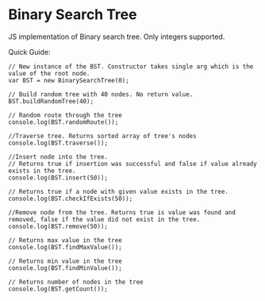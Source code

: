 Binary Search Tree
===========

JS implementation of Binary search tree. Only integers supported.


Quick Guide:

	// New instance of the BST. Constructor takes single arg which is the value of the root node.
	var BST = new BinarySearchTree(0);

	// Build random tree with 40 nodes. No return value.
	BST.buildRandomTree(40);

	// Random route through the tree
	console.log(BST.randomRoute());

	//Traverse tree. Returns sorted array of tree's nodes
	console.log(BST.traverse());

	//Insert node into the tree. 
	// Returns true if insertion was successful and false if value already exists in the tree.
	console.log(BST.insert(50));

	// Returns true if a node with given value exists in the tree.
	console.log(BST.checkIfExists(50));

	//Remove node from the tree. Returns true is value was found and removed, false if the value did not exist in the tree.
	console.log(BST.remove(50));

	// Returns max value in the tree
	console.log(BST.findMaxValue());

	// Returns min value in the tree
	console.log(BST.findMinValue());

	// Returns number of nodes in the tree
	console.log(BST.getCount());	
